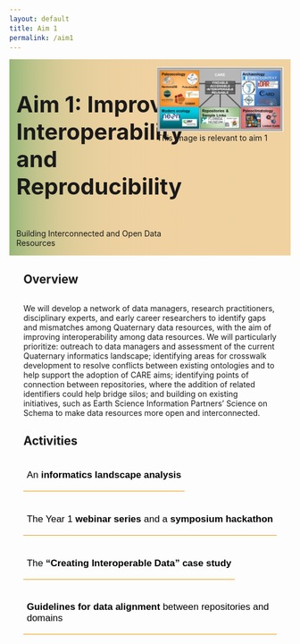 ```yaml
---
layout: default
title: Aim 1
permalink: /aim1
---
```


<style>
  @media print, screen and (max-width:480px) {
   #heading-left {
      padding-bottom: 0%;
      }
}
  li {
  font-size:20px;
  color:#000;
  }
.collapse {
  display: none;
  top: 63px;
  z-index:10000;
  box-shadow: 0px 8px 16px 0px rgba(0,0,0,0.2);
  margin-bottom:5%;
}

.show {
  display: grid;
  grid-template-rows: auto;
  
}

  .bttn {
  background-color:transparent;
  cursor:pointer;
  border: 0;
  border-bottom:1px solid #ec970b;
  padding-top:1%;
  font-size:17px;
  text-align:left;
  margin-bottom:4%;
  }
  
  .bttn:hover {
  background-color:#f0ddc0;
  }

    .bttn p:hover {
  font-weight:bold;
  }
  
  strong: {
  color:white;
  }
  
  .bttn_show {
  border: 2.5px solid #ec970b;
  }

  </style>
<div class="text-block-main" style="display:grid;grid-template-columns: auto">
  
<div class="text-block-right" style="display:grid;grid-template-columns:repeat(auto-fit, minmax(200px, 1fr));background-image:linear-gradient(to left, #f0d2a1, 90%, #97b779);padding:0;align-content:center;" id="headingblock">
    <div class="text-block-right" style="display:grid;grid-template-rows:auto auto;background-color:transparent;padding-left:5%;align-content:center;width:95%;" id="heading-left">
      <h1 style="font-size:40px;"> Aim 1: Improve Interoperability and Reproducibility </h1>
      <p style="align-self:start;padding-top:10px;" id="describe">Building Interconnected and Open Data Resources</p>
    </div>
    <div class="text-block-right" style="background-color:transparent;padding-left:0;float:right;justify-self:end;max-width:460px; margin-right:5%; margin-left: 5%; width: 90%;" id="heading-image">
      <figure style="margin-left:0px;margin-right:0px;" id="stakes">
        <img src="./images/fairos-stakeholders.jpg" alt="Stakeholders" style="width:100%">
        <figcaption>This image is relevant to aim 1 </figcaption>
      </figure>
    </div>
  </div>
  <div class="text-block-right" style="display:grid;grid-template-rows: auto auto;width:90%;padding-right:5%;padding-left:5%;">
    <h2>Overview</h2>
    <div>
      <p>We will develop a network of data managers, research practitioners, disciplinary experts, and early career researchers to  identify gaps and mismatches among Quaternary data resources, with the aim of improving interoperability among data resources. We will particularly prioritize: outreach to data managers and assessment of the current Quaternary informatics landscape; identifying areas for crosswalk development to resolve conflicts  between existing ontologies and to help support the adoption of CARE aims; identifying points of connection between repositories, where the addition of related identifiers could help bridge silos; and building on existing initiatives, such as Earth Science Information Partners’ Science on Schema to make data resources more open and interconnected.  </p>
      <h2>Activities</h2> 
        <button class="bttn" id="info-landscape" onclick="Func_infolandscape()">
            <div><p>An <strong>informatics landscape analysis</strong></p></div>
</button>
        <div class="collapse" id="readMore_info-landscape">
          <div class="read-more-content" style="width:90%;padding-left:5%;padding-right:5%;padding-top:2%;padding-bottom:2%;">
          <p>The aim of this analysis is to map the current Quaternary informatics landscape, evaluate current interoperability efforts, and recommend best practices going forward. Webinar discussions and symposia hackathons will be used to  better understand how data managers are using metadata standards and curating data. We will additionally conduct a structured evaluation of three widely used data resources spanning different data domains: Global Biodiversity Information Facility (GBIF),  the Open Context archaeological repository, and Neotoma Paleoecology Database. This evaluation approach will be grounded in prior informatics research on  metadata crosswalking and integration. </p>
            <p>We will evaluate 
              <ol>
              <li>the semantic  <i>coverage</i> of each repository (e.g. what data elements are captured by each repository, and what are the  specific meanings of those elements?); </li>
              <li>points of <i>convergence and conflict</i> between repositories (e.g. what data elements overlap and which are fundamentally mismatched?);</li>
              <li>the <i>completeness</i> of records within repositories; and finally,</li>
              <li>points for further curatorial intervention—places where additional data curation could make records more accessible or interoperable.</li></ol></p>
          </div>
        </div>
    <br>
        <button class="bttn" id="symp-hack" onclick="Func_symphack()">
          <div><p>The Year 1 <strong>webinar series</strong> and a <strong>symposium hackathon</strong></p></div>
      </button>
        <div class="collapse" id="readMore_symp-hack">
          <div class="read-more-content" style="width:90%;padding-left:5%;padding-right:5%;padding-top:2%;padding-bottom:2%;">
            <p>The primary audience for the webinar series and symposium hackathon is data managers, with close interaction with disciplinary practitioners and other members of the broader community. A series of four webinars will be held prior to the symposium hackathon, to ensure that data managers have a common understanding of key concepts and toolsets applicable to the process of developing interoperable systems. These webinars will include opportunities for structured discussion to support the Mapping the Landscape project, as well as help build relationships between participants prior to the symposium hackathon.</p>
              <p>Webinar topics will include 
                <ol>
<li>an overview of common data standards (e.g. DublinCore, Science on Schema, Geoscience Standard Names);</li> 
<li>how individuals can serialize their data formats to JSON-LD or other metadata schemes; and</li> 
<li>how to support improving Findability and Interoperability through services such as DataCite, GeoCODEs  or other tools.</li></ol></p>
            <p>The hackathon aims to accelerate development of the community of practice established  through the webinars—to learn about ourselves, the work we have done in the past and wish to do in the  future, and start a full assessment of existing open data science resources and opportunities for improved  integration. Development of the hackathon will draw from discussions in webinars and be focused on  implementing solutions, specifically using the identified case studies from across the project to anchor discussions. Two webinars will follow the symposium, designed to support work arising from the in-person meeting.  
</p>
          </div>
       </div>
  <br>
          <button class="bttn" id="case-study" onclick="Func_casestudy()"> 
            <div><p>The <strong>“Creating Interoperable Data” case study</strong></p></div>
      </button>
          <div class="collapse" id="readMore_case-study">
            <div class="read-more-content" style="width:90%;padding-left:5%;padding-right:5%;padding-top:2%;padding-bottom:2%;">
              <p>Many legacy Quaternary datasets are found in specimen-curation repositories (e.g. museums) with database structures designed to capture specimen-specific long-tail data and often curated decades past without regard to FAIR or CARE principles. A guiding use case for this aim will focus on expanding FAIR data curation protocols from the ZooArchNet (ZAN) project to 
                <ol>
<li>propagate/link legacy museum-curated zooarcheological data across various community-curated data repositories, and</li>
                  <li>align with CARE guidelines and descendant  community priorities.</li></ol></p>
<p>ZAN has created pathways to standardize, crosswalk and link (using Linked Open Data protocols) zooarchaeological datasets across archaeological (with partner Open Context) and biological (VertNet/GBIF) repositories, including the implementation of a vital new Darwin Core Extension for the publication of chronometric age data for paleo/archaeological specimens.</p>
          
<p>In this case study, UF personnel will work with RCN informatics domain experts and repository data managers, in consultation with Indigenous stakeholders, to expand the ZAN protocols. Continued work on data standards alignments, Linked Open Data, and other intersectional methods will  be used to mobilize Darwin Core enabled legacy zooarchaeological data from the Florida Museum curation database across multiple repositories including: 
  <ol>
<li>Neotoma (to update existing legacy records with complete Florida Museum datasets including isotope data),</li>
<li>archaeological repositories Open Context and tDAR, and  extended specimen specific repositories such as CARD (for radiocarbon data), and</li>
    <li>FuTRES (for metric data).</li>
            </ol></p>
<p>Our work will be grounded in consultation with descendant community members and tribal authorities to ensure that their interests are represented in our decisions of how to integrate CARE principles within open data sharing. Our tribal collaborators will form an integral part of our use case activities, ensuring that any data sharing is culturally appropriate, ethical, and in support of tribal priorities involving the documentation and protection of environmental resources and cultural heritage. This effort will represent a proof-of-concept workflow and produce best-practice guidelines for such interdisciplinary, inter-repository FAIR and CARE open sharing of legacy curated data that will be disseminated via workshops for the archaeological and zooarchaeological communities.  
</p>
            </div>
      </div>
    <br>
      <button class="bttn" id="guidelines" onclick="Func_guidelines()"> 
          <div><p><strong>Guidelines for data alignment</strong> between repositories and domains</p></div>
      </button>
      <div class="collapse" id="readMore_guidelines">
          <div class="read-more-content" style="width:90%;padding-left:5%;padding-right:5%;padding-top:2%;padding-bottom:2%;">
            <p>Data managers will draw on findings from the Mapping the Landscape effort, webinars, hackathon, and the case study to develop specific guidelines for alignment between Quaternary data resources. Unlike many crosswalks, we will focus on aligning repositories rather than individual datasets, and will center the specific integration needs of the Quaternary community. Likely outcomes will include best practices for setting up repository APIs or  other access points; crosswalks between repository schemas; guidance for the implementation and use of  external APIs, such as ORCID, CrossRef, and DataCite, to help manage links to external data; and the use of Science on Schema or other external ontologies for reporting data.  </p>
          </div>
      </div>
    </div>
  </div>
</div>

<script>
function Func_infolandscape() {
  document.getElementById("readMore_info-landscape").classList.toggle("show");
  document.getElementById("info-landscape").classList.toggle("bttn_show");
}

function Func_symphack() {
  document.getElementById("readMore_symp-hack").classList.toggle("show");
  document.getElementById("symp-hack").classList.toggle("bttn_show");
}

  function Func_casestudy() {
  document.getElementById("readMore_case-study").classList.toggle("show");
  document.getElementById("case-study").classList.toggle("bttn_show");
}

   function Func_guidelines() {
  document.getElementById("readMore_guidelines").classList.toggle("show");
  document.getElementById("guidelines").classList.toggle("bttn_show");
}



</script>
